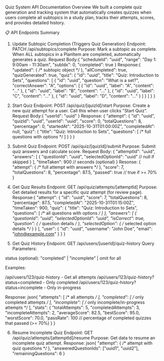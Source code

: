 Quiz System API Documentation
Overview
We built a complete quiz generation and tracking system that automatically creates quizzes when users complete all subtopics in a study plan, tracks their attempts, scores, and provides detailed history.

📋 API Endpoints Summary
1. Update Subtopic Completion (Triggers Quiz Generation)
Endpoint: PATCH /api/subtopics/complete
Purpose: Mark a subtopic as complete. When ALL subtopics in a PlanItem are completed, automatically generates a quiz.
Request Body:{
  "scheduleId": "uuid",
  "range": "Day 1: 9:00am - 11:30am",
  "subIdx": 0,
  "completed": true
}
Response:{
  "updated": { /* subtopic object */ },
  "allCompleted": true,
  "quizGenerated": true,
  "quiz": {
    "id": "uuid",
    "title": "Quiz: Introduction to Sets",
    "questions": [
      {
        "id": "uuid",
        "question": "What is a set?",
        "correctAnswer": "A",
        "options": [
          { "id": "uuid", "label": "A", "content": "..." },
          { "id": "uuid", "label": "B", "content": "..." },
          { "id": "uuid", "label": "C", "content": "..." },
          { "id": "uuid", "label": "D", "content": "..." }
        ]
      }
    ]
  }
}


2. Start Quiz
Endpoint: POST /api/quiz/[quizId]/start
Purpose: Create a new quiz attempt for a user. Call this when user clicks "Start Quiz".
Request Body:{
  "userId": "uuid"
}
Response: {
  "attempt": {
    "id": "uuid",
    "quizId": "uuid",
    "userId": "uuid",
    "score": 0,
    "totalQuestions": 8,
    "percentage": 0,
    "startedAt": "2025-10-31T01:00:00Z",
    "completedAt": null,
    "quiz": {
      "title": "Quiz: Introduction to Sets",
      "questions": [ /* full questions with options */ ]
    }
  }
}



3. Submit Quiz
Endpoint: POST /api/quiz/[quizId]/submit
Purpose: Submit quiz answers and calculate score.
Request Body: {
  "attemptId": "uuid",
  "answers": [
    {
      "questionId": "uuid",
      "selectedOptionId": "uuid"  // null if skipped
    }
  ],
  "timeTaken": 900  // seconds (optional)
}
Resonse: {
  "attempt": { /* full attempt with answers */ },
  "score": 7,
  "totalQuestions": 8,
  "percentage": 87.5,
  "passed": true  // true if >= 70%
}


4. Get Quiz Results
Endpoint: GET /api/quiz/attempts/[attemptId]
Purpose: Get detailed results for a specific quiz attempt (for review page).
Response:{
  "attempt": {
    "id": "uuid",
    "score": 7,
    "totalQuestions": 8,
    "percentage": 87.5,
    "completedAt": "2025-10-31T01:15:00Z",
    "timeTaken": 900,
    "quiz": {
      "title": "Quiz: Introduction to Sets",
      "questions": [ /* all questions with options */ ]
    },
    "answers": [
      {
        "questionId": "uuid",
        "selectedOptionId": "uuid",
        "isCorrect": true,
        "question": { /* question details */ },
        "selectedOption": { /* selected option details */ }
      }
    ],
    "user": {
      "id": "uuid",
      "username": "John Doe",
      "email": "john@example.com"
    }
  }
}


5. Get Quiz History
Endpoint: GET /api/users/[userId]/quiz-history
Query Parameters:

status (optional): "completed" | "incomplete" | omit for all

Examples:

/api/users/123/quiz-history - Get all attempts
/api/users/123/quiz-history?status=completed - Only completed
/api/users/123/quiz-history?status=incomplete - Only in-progress

Response:
json{
  "attempts": [ /* all attempts */ ],
  "completed": [ /* only completed attempts */ ],
  "incomplete": [ /* only incomplete/in-progress attempts */ ],
  "stats": {
    "totalAttempts": 5,
    "completedAttempts": 3,
    "incompleteAttempts": 2,
    "averageScore": 82.5,
    "bestScore": 95.0,
    "worstScore": 70.0,
    "passRate": 100  // percentage of completed quizzes that passed (>= 70%)
  }
}

6. Resume Incomplete Quiz
Endpoint: GET /api/quiz/attempts/[attemptId]/resume
Purpose: Get data to resume an incomplete quiz attempt.
Response:
json{
  "attempt": { /* attempt with quiz questions */ },
  "answeredQuestionIds": ["uuid1", "uuid2"],
  "remainingQuestions": 6
}